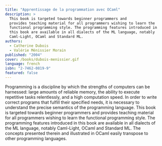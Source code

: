 ```yaml
---
title: "Apprentissage de la programmation avec OCaml"
description: >
  This book is targeted towards beginner programmers and
  provides teaching material for all programmers wishing to learn the
  functional programming style. The programming features introduced in
  this book are available in all dialects of the ML language, notably
  Caml-Light, OCaml and Standard ML.
authors:
  - Catherine Dubois
  - Valérie Ménissier Morain
published: "2004"
cover: /books/dubois-menissier.gif
language: french
isbn: "2-7462-0819-9"
featured: false
---
```


Programming is a discipline by which the strengths of computers can be
harnessed: large amounts of reliable memory, the ability to execute
repetitive tasks relentlessly, and a high computation speed. In order to
write correct programs that fulfill their specified needs, it is
necessary to understand the precise semantics of the programming
language. This book is targeted towards beginner programmers and
provides teaching material for all programmers wishing to learn the
functional programming style. The programming features introduced in
this book are available in all dialects of the ML language, notably
Caml-Light, OCaml and Standard ML. The concepts presented therein and
illustrated in OCaml easily transpose to other programming languages.

